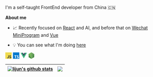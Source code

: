 
I'm a self-taught FrontEnd developer from China 🇨🇳

**About me**

- 📈 Recently focused on [React](//react.dev/) and AI, and before that on [Wechat MiniProgram](https://developers.weixin.qq.com/miniprogram/dev/framework/) and [Vue](https://vuejs.org/)

- 💡 You can see what I'm doing [here](https://leejim.github.io/)

<code><img height="20" alt="javascript" src="https://raw.githubusercontent.com/github/explore/80688e429a7d4ef2fca1e82350fe8e3517d3494d/topics/javascript/javascript.png"></code>
<code><img height="20" alt="typescript" src="https://raw.githubusercontent.com/github/explore/80688e429a7d4ef2fca1e82350fe8e3517d3494d/topics/typescript/typescript.png"></code>
<code><img height="20" alt="vue" src="https://raw.githubusercontent.com/github/explore/80688e429a7d4ef2fca1e82350fe8e3517d3494d/topics/vue/vue.png"></code>
<code><img height="20" alt="nodejs" src="https://raw.githubusercontent.com/github/explore/80688e429a7d4ef2fca1e82350fe8e3517d3494d/topics/nodejs/nodejs.png"></code>    


| <a href="https://github.com/LeeJim?tab=repositories&q=&type=&language=&sort=stargazers"><img align="center" src="https://github-readme-stats.vercel.app/api?username=LeeJim&show_icons=true&include_all_commits=true&theme=buefy&hide_border=true" alt="lijun's github stats" /></a> | <a href="https://github.com/LeeJim?tab=repositories&q=&type=&language=&sort=stargazers"><img align="center" src="https://github-readme-stats.vercel.app/api/top-langs/?username=LeeJim&layout=compact&theme=buefy&hide_border=true" /></a> |
| ------------- | ------------- |

